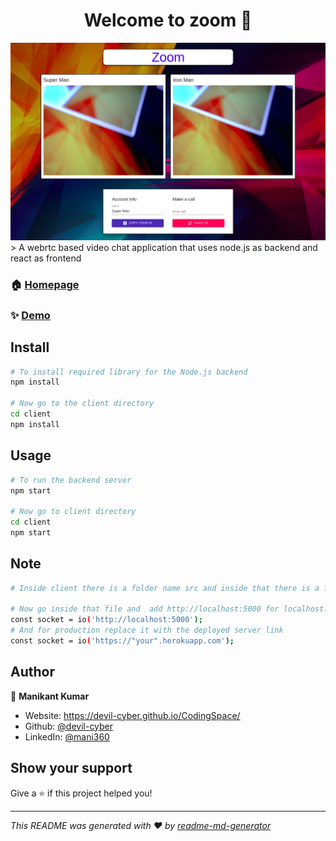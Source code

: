 <h1 align="center">Welcome to zoom 👋</h1>
<img src="/asset/image.png">
> A webrtc based video chat application that uses node.js as backend and react as frontend

### 🏠 [Homepage](https://github.com/devil-cyber/zoom#readme)

### ✨ [Demo](https://zoom-chat.netlify.app)

## Install

```sh
# To install required library for the Node.js backend
npm install

# Now go to the client directory
cd client
npm install 
```

## Usage

```sh
# To run the backend server
npm start

# Now go to client directory
cd client 
npm start
```

## Note

```sh
# Inside client there is a folder name src and inside that there is a file SocketContext.js

# Now go inside that file and  add http://localhost:5000 for localhost:
const socket = io('http://localhost:5000');
# And for production replace it with the deployed server link
const socket = io('https://"your".herokuapp.com');
```

## Author

👤 **Manikant Kumar**

* Website: https://devil-cyber.github.io/CodingSpace/
* Github: [@devil-cyber](https://github.com/devil-cyber)
* LinkedIn: [@mani360](https://linkedin.com/in/mani360)

## Show your support

Give a ⭐️ if this project helped you!

***
_This README was generated with ❤️ by [readme-md-generator](https://github.com/kefranabg/readme-md-generator)_
